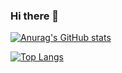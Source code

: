### Hi there 👋

[![Anurag's GitHub stats](https://github-readme-stats.vercel.app/api?username=philibea)](https://github.com/anuraghazra/github-readme-stats)

[![Top Langs](https://github-readme-stats.vercel.app/api/top-langs/?username=philibea)](https://github.com/anuraghazra/github-readme-stats)



<!--
**philibea/philibea** is a ✨ _special_ ✨ repository because its `README.md` (this file) appears on your GitHub profile.

Here are some ideas to get you started:

- 🔭 I’m currently working on ...
- 🌱 I’m currently learning ...
- 👯 I’m looking to collaborate on ...
- 🤔 I’m looking for help with ...
- 💬 Ask me about ...
- 📫 How to reach me: ...
- 😄 Pronouns: ...
- ⚡ Fun fact: ...
-->
